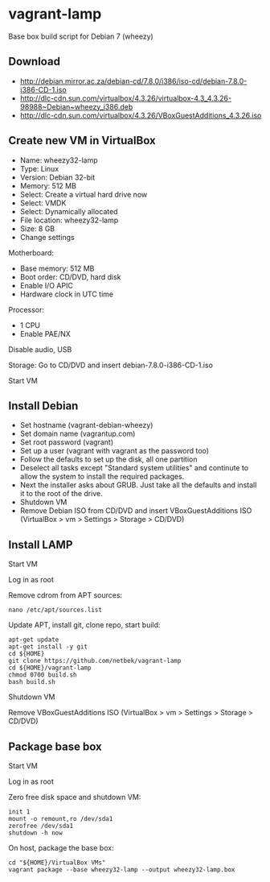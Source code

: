 # vagrant-lamp

Base box build script for Debian 7 (wheezy)

## Download

* http://debian.mirror.ac.za/debian-cd/7.8.0/i386/iso-cd/debian-7.8.0-i386-CD-1.iso
* http://dlc-cdn.sun.com/virtualbox/4.3.26/virtualbox-4.3_4.3.26-98988~Debian~wheezy_i386.deb
* http://dlc-cdn.sun.com/virtualbox/4.3.26/VBoxGuestAdditions_4.3.26.iso

## Create new VM in VirtualBox 

* Name: wheezy32-lamp
* Type: Linux
* Version: Debian 32-bit
* Memory: 512 MB
* Select: Create a virtual hard drive now
* Select: VMDK
* Select: Dynamically allocated
* File location: wheezy32-lamp
* Size: 8 GB
* Change settings

Motherboard:

* Base memory: 512 MB
* Boot order: CD/DVD, hard disk
* Enable I/O APIC
* Hardware clock in UTC time

Processor:

* 1 CPU
* Enable PAE/NX

Disable audio, USB

Storage: Go to CD/DVD and insert debian-7.8.0-i386-CD-1.iso

Start VM

## Install Debian

* Set hostname (vagrant-debian-wheezy)
* Set domain name (vagrantup.com)
* Set root password (vagrant)
* Set up a user (vagrant with vagrant as the password too)
* Follow the defaults to set up the disk, all one partition
* Deselect all tasks except "Standard system utilities" and continute to allow the system to install the required packages.
* Next the installer asks about GRUB. Just take all the defaults and install it to the root of the drive.
* Shutdown VM
* Remove Debian ISO from CD/DVD and insert VBoxGuestAdditions ISO (VirtualBox > vm > Settings > Storage > CD/DVD)

## Install LAMP

Start VM

Log in as root

Remove cdrom from APT sources:
```
nano /etc/apt/sources.list
```

Update APT, install git, clone repo, start build:
```
apt-get update
apt-get install -y git
cd ${HOME}
git clone https://github.com/netbek/vagrant-lamp
cd ${HOME}/vagrant-lamp
chmod 0700 build.sh
bash build.sh
```

Shutdown VM

Remove VBoxGuestAdditions ISO (VirtualBox > vm > Settings > Storage > CD/DVD)

## Package base box

Start VM

Log in as root

Zero free disk space and shutdown VM:
```
init 1
mount -o remount,ro /dev/sda1
zerofree /dev/sda1
shutdown -h now
```

On host, package the base box:
```
cd "${HOME}/VirtualBox VMs"
vagrant package --base wheezy32-lamp --output wheezy32-lamp.box
```
